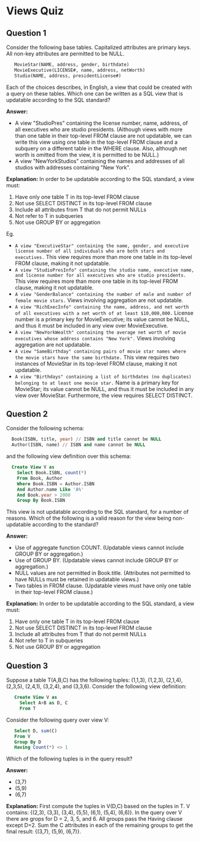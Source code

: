 Views Quiz
===========================

Question 1
---------------------
Consider the following base tables. Capitalized attributes are primary keys. All non-key attributes are permitted to be NULL. 
```SQL
   MovieStar(NAME, address, gender, birthdate)
   MovieExecutive(LICENSE#, name, address, netWorth)
   Studio(NAME, address, presidentLicense#)
```
Each of the choices describes, in English, a view that could be created with a query on these tables. Which one can be written as a SQL view that is updatable according to the SQL standard? 

**Answer:** 
* A view "StudioPres" containing the license number, name, address, of all executives who are studio presidents. (Although views with more than one table in their top-level FROM clause are not updatable, we can write this view using one table in the top-level FROM clause and a subquery on a different table in the WHERE clause. Also, although net worth is omitted from the view, it is permitted to be NULL.)
* A view "NewYorkStudios" containing the names and addresses of all studios with addresses containing "New York".

**Explanation:** 
In order to be updatable according to the SQL standard, a view must: 

1.	Have only one table T in its top-level FROM clause 
2.	Not use SELECT DISTINCT in its top-level FROM clause 
3.	Include all attributes from T that do not permit NULLs 
4.	Not refer to T in subqueries 
5.	Not use GROUP BY or aggregation 

Eg.
* `A view "ExecutiveStar" containing the name, gender, and executive license number of all individuals who are both stars and executives.` This view requires more than more one table in its top-level FROM clause, making it not updatable.
* `A view "StudioPresInfo" containing the studio name, executive name, and license number for all executives who are studio presidents.` This view requires more than more one table in its top-level FROM clause, making it not updatable.
* `A view "GenderBalance" containing the number of male and number of female movie stars.` Views involving aggregation are not updatable.
* `A view "RichExecInfo" containing the name, address, and net worth of all executives with a net worth of at least $10,000,000.` License number is a primary key for MovieExecutive; its value cannot be NULL, and thus it must be included in any view over MovieExecutive.
* `A view "NewYorkWealth" containing the average net worth of movie executives whose address contains "New York".` Views involving aggregation are not updatable.
* `A view "SameBirthday" containing pairs of movie star names where the movie stars have the same birthdate.` This view requires two instances of MovieStar in its top-level FROM clause, making it not updatable.
* `A view "Birthdays" containing a list of birthdates (no duplicates) belonging to at least one movie star.` Name is a primary key for MovieStar; its value cannot be NULL, and thus it must be included in any view over MovieStar. Furthermore, the view requires SELECT DISTINCT.

Question 2
--------------------
Consider the following schema: 
```SQL
  Book(ISBN, title, year) // ISBN and title cannot be NULL
  Author(ISBN, name) // ISBN and name cannot be NULL
```  
and the following view definition over this schema: 
```SQL
  Create View V as
    Select Book.ISBN, count(*)
    From Book, Author
    Where Book.ISBN = Author.ISBN
    And Author.name Like 'A%'
    And Book.year > 2000
    Group By Book.ISBN
```
This view is not updatable according to the SQL standard, for a number of reasons. Which of the following is a valid reason for the view being non-updatable according to the standard? 

**Answer:** 
* Use of aggregate function COUNT. (Updatable views cannot include GROUP BY or aggregation.)
* Use of GROUP BY. (Updatable views cannot include GROUP BY or aggregation.)
* NULL values are not permitted in Book.title. (Attributes not permitted to have NULLs must be retained in updatable views.)
* Two tables in FROM clause. (Updatable views must have only one table in their top-level FROM clause.)

**Explanation:** 
In order to be updatable according to the SQL standard, a view must: 

1.	Have only one table T in its top-level FROM clause 
2.	Not use SELECT DISTINCT in its top-level FROM clause 
3.	Include all attributes from T that do not permit NULLs 
4.	Not refer to T in subqueries 
5.	Not use GROUP BY or aggregation 

Question 3
--------------------
Suppose a table T(A,B,C) has the following tuples: (1,1,3), (1,2,3), (2,1,4), (2,3,5), (2,4,1), (3,2,4), and (3,3,6). Consider the following view definition: 
```SQL
   Create View V as
     Select A+B as D, C
     From T
```
Consider the following query over view V: 
```SQL
   Select D, sum(C)
   From V
   Group By D
   Having Count(*) <> 1
```
Which of the following tuples is in the query result? 

**Answer:** 
* (3,7)
* (5,9)
* (6,7)

**Explanation:** 
First compute the tuples in V(D,C) based on the tuples in T. V contains: {(2,3), (3,3), (3,4), (5,5), (6,1), (5,4), (6,6)}. In the query over V there are grops for D = 2, 3, 5, and 6. All groups pass the Having clause except D=2. Sum the C attributes in each of the remaining groups to get the final result: {(3,7), (5,9), (6,7)}.

